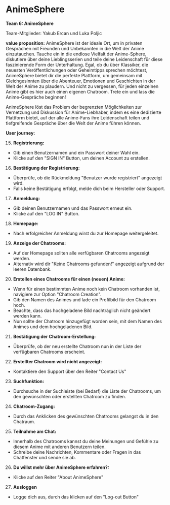 # AnimeSphere
**Team 6: AnimeSphere**

Team-Mitglieder: Yakub Ercan und Luka Poljic 

**value proposition:**
AnimeSphere ist der ideale Ort, um in privaten Gesprächen mit Freunden und Unbekannten in die Welt der Anime einzutauchen. Tauche ein in die endlose Vielfalt der Anime-Sphere, diskutiere über deine Lieblingsserien und teile deine Leidenschaft für diese faszinierende Form der Unterhaltung. Egal, ob du über Klassiker, die neuesten Veröffentlichungen oder Geheimtipps sprechen möchtest, AnimeSphere bietet dir die perfekte Plattform, um gemeinsam mit Gleichgesinnten über die Abenteuer, Emotionen und Geschichten in der Welt der Anime zu plaudern. Und nicht zu vergessen, für jeden einzelnen Anime gibt es hier auch einen eigenen Chatroom. Trete ein und lass die Anime-Gespräche beginnen!

AnimeSphere löst das Problem der begrenzten Möglichkeiten zur Vernetzung und Diskussion für Anime-Liebhaber, indem es eine dedizierte Plattform bietet, auf der alle Anime-Fans ihre Leidenschaft teilen und tiefgreifende Gespräche über die Welt der Anime führen können.


**User journey:**

15. **Registrierung:**

- Gib einen Benutzernamen und ein Passwort deiner Wahl ein.
- Klicke auf den "SIGN IN" Button, um deinen Account zu erstellen.

16. **Bestätigung der Registrierung:**

- Überprüfe, ob die Rückmeldung "Benutzer wurde registriert" angezeigt wird.
- Falls keine Bestätigung erfolgt, melde dich beim Hersteller oder Support.

17. **Anmeldung:**

- Gib deinen Benutzernamen und das Passwort erneut ein.
- Klicke auf den "LOG IN" Button.

18. **Homepage:**

- Nach erfolgreicher Anmeldung wirst du zur Homepage weitergeleitet.

19. **Anzeige der Chatrooms:**

- Auf der Homepage sollten alle verfügbaren Chatrooms angezeigt werden.
- Alternativ wird dir "Keine Chatrooms gefunden!" angezeigt aufgrund der leeren Datenbank.

20. **Erstellen eines Chatrooms für einen (neuen) Anime:**

- Wenn für einen bestimmten Anime noch kein Chatroom vorhanden ist, navigiere zur Option "Chatroom Creation".
- Gib den Namen des Animes und lade ein Profilbild für den Chatroom hoch.
- Beachte, dass das hochgeladene Bild nachträglich nicht geändert werden kann.
- Nun sollte der Chatroom hinzugefügt worden sein, mit dem Namen des Animes und dem hochgeladenen Bild.

21. **Bestätigung der Chatroom-Erstellung:**

- Überprüfe, ob der neu erstellte Chatroom nun in der Liste der verfügbaren Chatrooms erscheint.

22. **Erstellter Chatroom wird nicht angezeigt:**

- Kontaktiere den Support über den Reiter "Contact Us"

23. **Suchfunktion:**

- Durchsuche in der Suchleiste (bei Bedarf) die Liste der Chatrooms, um den gewünschten oder erstellten Chatroom zu finden.

24. **Chatroom-Zugang:**

- Durch das Anklicken des gewünschten Chatrooms gelangst du in den Chatraum.

25. **Teilnahme am Chat:**

- Innerhalb des Chatrooms kannst du deine Meinungen und Gefühle zu diesem Anime mit anderen Benutzern teilen.
- Schreibe deine Nachrichten, Kommentare oder Fragen in das Chatfenster und sende sie ab.

26. **Du willst mehr über AnimeSphere erfahren?:**

- Klicke auf den Reiter "About AnimeSphere"

27. **Ausloggen**

- Logge dich aus, durch das klicken auf den "Log-out Button"
